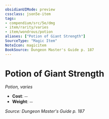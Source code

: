 ```yaml
---
obsidianUIMode: preview
cssclass: json5e-item
tags:
- compendium/src/5e/dmg
- item/rarity/varies
- item/wondrous/potion
aliases: ["Potion of Giant Strength"]
SourceType: "Magic Item"
NoteIcon: magicitem
BookSource: Dungeon Master's Guide p. 187
---
```

# Potion of Giant Strength
*Potion, varies*  

- **Cost**: ⏤
- **Weight**: ⏤

*Source: Dungeon Master's Guide p. 187*